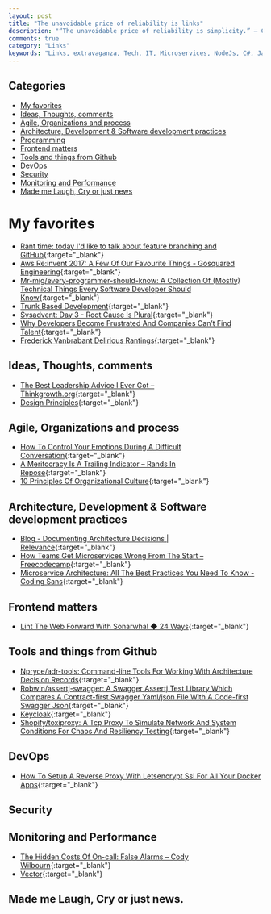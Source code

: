 ```yaml
---
layout: post
title: "The unavoidable price of reliability is links"
description: "“The unavoidable price of reliability is simplicity.” – C. A. R. Hoare"
comments: true
category: "Links"
keywords: "Links, extravaganza, Tech, IT, Microservices, NodeJs, C#, Javascript, Solution architecture"
---
```


## Categories ##
* [My favorites](#favorites)
* [Ideas, Thoughts, comments](#ideas)
* [Agile, Organizations and process](#agile)
* [Architecture, Development & Software development practices](#development)
* [Programming](#net)
* [Frontend matters](#web)
* [Tools and things from Github](#tools)
* [DevOps](#devops)
* [Security](#security)
* [Monitoring and Performance](#monitoring)
* [Made me Laugh, Cry or just news](#news)

# My favorites<a name="favorites"></a> #
* [Rant time: today I'd like to talk about feature branching and GitHub](https://threadreaderapp.com/thread/937750796334174209){:target="_blank"}
* [Aws Re:invent 2017: A Few Of Our Favourite Things - Gosquared Engineering](https://engineering.gosquared.com/aws-reinvent-2017){:target="_blank"}
* [Mr-mig/every-programmer-should-know: A Collection Of (Mostly) Technical Things Every Software Developer Should Know](https://github.com/mr-mig/every-programmer-should-know){:target="_blank"}
* [Trunk Based Development](https://trunkbaseddevelopment.com/){:target="_blank"}
* [Sysadvent: Day 3 - Root Cause Is Plural](http://sysadvent.blogspot.dk/2017/12/day-3-root-cause-is-plural.html){:target="_blank"}
* [Why Developers Become Frustrated And Companies Can’t Find Talent](https://codeburst.io/why-developers-become-frustrated-and-companies-cant-find-talent-c4114d8b72ac){:target="_blank"}
* [Frederick Vanbrabant Delirious Rantings](https://frederickvanbrabant.com/2017/12/07/atomic-commits.html){:target="_blank"}
## Ideas, Thoughts, comments <a name="ideas"></a> ##
* [The Best Leadership Advice I Ever Got – Thinkgrowth.org](https://thinkgrowth.org/the-best-leadership-advice-i-ever-got-7a2b64d8eb27?__s=wakwmyepmhismx8ehtnp){:target="_blank"}
* [Design Principles](https://principles.design/){:target="_blank"}
## Agile, Organizations and process<a name="agile"></a> ##
* [How To Control Your Emotions During A Difficult Conversation](https://hbr.org/2017/12/how-to-control-your-emotions-during-a-difficult-conversation?__s=wakwmyepmhismx8ehtnp){:target="_blank"}
* [A Meritocracy Is A Trailing Indicator – Rands In Repose](http://randsinrepose.com/archives/meritocracy-trailing-indicator/?__s=wakwmyepmhismx8ehtnp){:target="_blank"}
* [10 Principles Of Organizational Culture](https://www.strategy-business.com/feature/10-Principles-of-Organizational-Culture?__s=wakwmyepmhismx8ehtnp){:target="_blank"}
## Architecture, Development & Software development practices <a name="development"></a> ##
* [Blog - Documenting Architecture Decisions | Relevance](http://thinkrelevance.com/blog/2011/11/15/documenting-architecture-decisions){:target="_blank"}
* [How Teams Get Microservices Wrong From The Start – Freecodecamp](https://medium.freecodecamp.org/how-teams-get-microservices-wrong-from-the-start-51777c99c059){:target="_blank"}
* [Microservice Architecture: All The Best Practices You Need To Know - Coding Sans](http://codingsans.com/blog/microservice-architecture-best-practices){:target="_blank"}
## Frontend matters <a name="web"></a> ##
* [Lint The Web Forward With Sonarwhal ◆ 24 Ways](https://24ways.org/2017/lint-the-web-forward-with-sonarwhal/){:target="_blank"}

## Tools and things from Github <a name="tools"></a> ##
* [Npryce/adr-tools: Command-line Tools For Working With Architecture Decision Records](https://github.com/npryce/adr-tools){:target="_blank"}
* [Robwin/assertj-swagger: A Swagger Assertj Test Library Which Compares A Contract-first Swagger Yaml/json File With A Code-first Swagger Json](https://github.com/RobWin/assertj-swagger){:target="_blank"}
* [Keycloak](http://www.keycloak.org/index.html){:target="_blank"}
* [Shopify/toxiproxy: A Tcp Proxy To Simulate Network And System Conditions For Chaos And Resiliency Testing](https://github.com/shopify/toxiproxy){:target="_blank"}
## DevOps<a name="devops"></a> ##
* [How To Setup A Reverse Proxy With Letsencrypt Ssl For All Your Docker Apps](https://www.linuxserver.io/2017/11/28/how-to-setup-a-reverse-proxy-with-letsencrypt-ssl-for-all-your-docker-apps/){:target="_blank"}
## Security<a name="security"></a> ##

## Monitoring and Performance <a name="monitoring"></a> ##
* [The Hidden Costs Of On-call: False Alarms – Cody Wilbourn](https://codywilbourn.com/2017/11/30/the-hidden-costs-of-on-call-false-alarms/?__s=6izvcszagfpuqzzmdi2h){:target="_blank"}
* [Vector](http://vectoross.io/){:target="_blank"}
## Made me Laugh, Cry or just news. <a name="news"></a> ##
